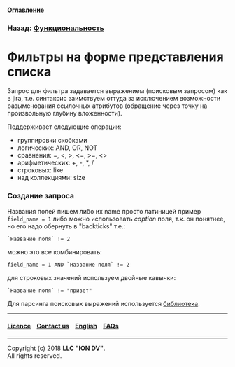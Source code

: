 #### [Оглавление](/docs/ru/index.md)

### Назад: [Функциональность](/docs/ru/2_system_description/functionality/functionality.md)

# Фильтры на форме представления списка

Запрос для фильтра задавается выражением (поисковым запросом) как в jira, т.е. синтаксис заимствуем оттуда за исключением возможности разыменования ссылочных атрибутов (обращение через точку на произвольную глубину вложенности).

Поддерживает следующие операции:

* группировки скобками
* логических: AND, OR, NOT
* сравнения: =, <, >, <=, >=, <>
* арифметических: +, -, *, /
* строковых: like
* над коллекциями: size


### Создание запроса

Названия полей пишем либо их name просто латиницей пример `field_name = 1`
либо можно использовать *caption* поля, т.к. он понятнее, но его надо обернуть в "backticks" т.е.:

```
`Название поля` != 2
```

можно это все комбинировать:

```
field_name = 1 AND `Название поля` != 2
```

для строковых значений используем двойные кавычки:

```
`Название поля` != "привет"
```


Для парсинга поисковых выражений используется [библиотека](https://nearley.js.org/).

--------------------------------------------------------------------------  


 #### [Licence](/LICENCE.md) &ensp;  [Contact us](https://iondv.com) &ensp;  [English](/docs/en/2_system_description/functionality/filter.md)   &ensp; [FAQs](/faqs.md)          



--------------------------------------------------------------------------  

Copyright (c) 2018 **LLC "ION DV"**.  
All rights reserved. 
